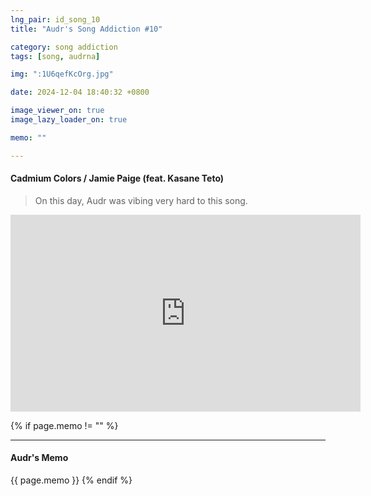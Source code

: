```yaml
---
lng_pair: id_song_10
title: "Audr's Song Addiction #10"

category: song addiction
tags: [song, audrna]

img: ":1U6qefKcOrg.jpg"

date: 2024-12-04 18:40:32 +0800

image_viewer_on: true
image_lazy_loader_on: true

memo: ""

---
```


<!-- outline-start -->
#### Cadmium Colors / Jamie Paige (feat. Kasane Teto)
<!-- outline-end -->

> On this day, Audr was vibing very hard to this song.

<iframe
  width="560"
  height="315"
  src="https://www.youtube.com/embed/1U6qefKcOrg"
  title="YouTube video player"
  frameborder="0"
  allow="accelerometer; clipboard-write; encrypted-media; gyroscope; picture-in-picture; web-share"
  referrerpolicy="strict-origin-when-cross-origin"
  allowfullscreen
  data-align="center"
></iframe>

{% if page.memo != "" %}
<hr>

#### Audr's Memo

{{ page.memo }}
{% endif %}

